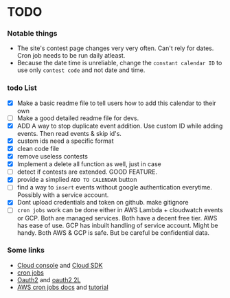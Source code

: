 # TODO

### Notable things

- The site's contest page changes very very often. Can't rely for dates. Cron job needs to be run daily atleast.
- Because the date time is unreliable, change the `constant calendar ID` to use only `contest code` and not date and time.

### todo List

- [X] Make a basic readme file to tell users how to add this calendar to their own
- [ ] Make a good detailed readme file for devs.
- [x] ADD A way to stop duplicate event addition. Use custom ID while adding events. Then read events & skip id's.
- [x] custom ids need a specific format
- [x] clean code file
- [x] remove useless contests
- [X] Implement a delete all function as well, just in case
- [ ] detect if contests are extended. GOOD FEATURE.
- [X] provide a simplied `ADD TO CALENDAR` button
- [ ] find a way to `insert` events without google authentication everytime. Possibly with a service account.
- [x] Dont upload credentials and token on github. make gitignore
- [ ] `cron jobs` work can be done either in AWS Lambda + cloudwatch events or GCP.
      Both are managed services. Both have a decent free tier.
      AWS has ease of use.
      GCP has inbuilt handling of service account. Might be handy.
      Both AWS & GCP is safe. But be careful be confidential data.

### Some links

- [Cloud console](https://console.cloud.google.com/appengine?folder=true&organizationId=true&project=codechef-calenda-1539932234083&serviceId=default&duration=PT1H) and [Cloud SDK](https://cloud.google.com/sdk/docs/quickstart-linux)
- [cron jobs](https://cloud.google.com/appengine/docs/flexible/python/scheduling-jobs-with-cron-yaml)
- [Oauth2](https://developers.google.com/calendar/auth#perform-google-apps-domain-wide-delegation-of-authority) and [oauth2 2L](https://developers.google.com/identity/protocols/OAuth2ServiceAccount)
- [AWS cron jobs docs](https://docs.aws.amazon.com/lambda/latest/dg/tutorial-scheduled-events-schedule-expressions.html) and [tutorial](https://medium.com/blogfoster-engineering/running-cron-jobs-on-aws-lambda-with-scheduled-events-e8fe38686e20)
